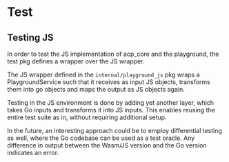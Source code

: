 # Test

## Testing JS

In order to test the JS implementation of acp_core and the playground, the test pkg defines a wrapper over the JS wrapper.

The JS wrapper defined in the `internal/playground_js` pkg wraps a PlaygroundService such that it receives as input JS objects, transforms them into go objects and maps the output as JS objects again.

Testing in the JS environment is done by adding yet another layer, which takes Go inputs and transforms it into JS inputs.
This enables reusing the entire test suite as in, without requiring additional setup.

In the future, an interesting approach could be to employ differential testing as well, where the Go codebase can be used as a test oracle.
Any difference in output between the Wasm/JS version and the Go version indicates an error.